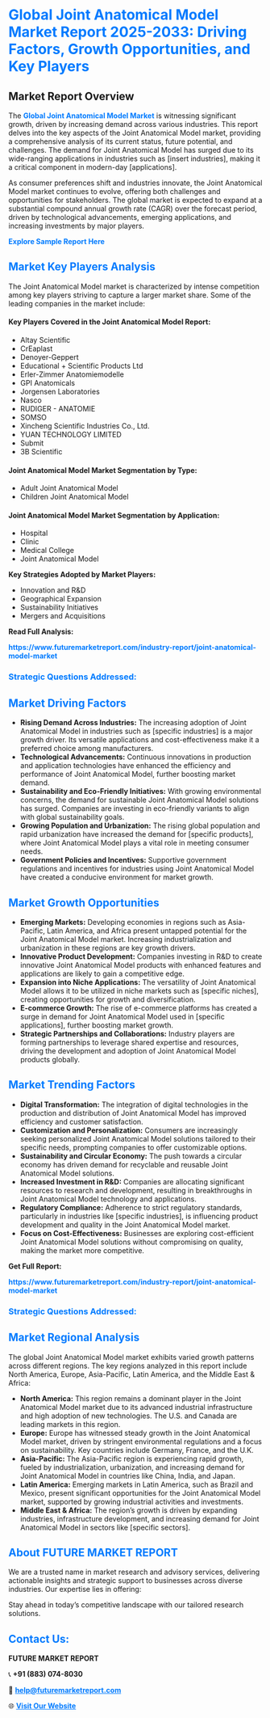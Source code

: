 <h1 style="color: #007BFF;">Global Joint Anatomical Model Market Report 2025-2033: Driving Factors, Growth Opportunities, and Key Players</h1>

<section id="overview">
<h2>Market Report Overview</h2>
<p>The <a href="https://www.futuremarketreport.com/industry-report/joint-anatomical-model-market" style="color: #007BFF; text-decoration: none;"><strong>Global Joint Anatomical Model Market</strong></a> is witnessing significant growth, driven by increasing demand across various industries. This report delves into the key aspects of the Joint Anatomical Model market, providing a comprehensive analysis of its current status, future potential, and challenges. The demand for Joint Anatomical Model has surged due to its wide-ranging applications in industries such as [insert industries], making it a critical component in modern-day [applications].</p>
<p>As consumer preferences shift and industries innovate, the Joint Anatomical Model market continues to evolve, offering both challenges and opportunities for stakeholders. The global market is expected to expand at a substantial compound annual growth rate (CAGR) over the forecast period, driven by technological advancements, emerging applications, and increasing investments by major players.</p>
</section>

<section id="overview">
<p><a href="https://www.futuremarketreport.com/request-sample/reportId=112936" style="color: #007BFF; text-decoration: none;"><strong>Explore Sample Report Here</strong></a></p>
</section>

<section id="key-players">
<h2 style="color: #007BFF;">Market Key Players Analysis</h2>
<p>The Joint Anatomical Model market is characterized by intense competition among key players striving to capture a larger market share. Some of the leading companies in the market include:</p>
<h4>Key Players Covered in the Joint Anatomical Model Report:</h4>
<ul><li>Altay Scientific</li><li>CrEaplast</li><li>Denoyer-Geppert</li><li>Educational + Scientific Products Ltd</li><li>Erler-Zimmer Anatomiemodelle</li><li>GPI Anatomicals</li><li>Jorgensen Laboratories</li><li>Nasco</li><li>RUDIGER - ANATOMIE</li><li>SOMSO</li><li>Xincheng Scientific Industries Co., Ltd.</li><li>YUAN TECHNOLOGY LIMITED</li><li>Submit</li><li>3B Scientific</li></ul>
<h4>Joint Anatomical Model Market Segmentation by Type:</h4>
<ul><li>Adult Joint Anatomical Model</li><li>Children Joint Anatomical Model</li></ul>

<h4>Joint Anatomical Model Market Segmentation by Application:</h4>
<ul><li>Hospital</li><li>Clinic</li><li>Medical College</li><li>Joint Anatomical Model</li></ul>
<p><strong>Key Strategies Adopted by Market Players:</strong></p>
<ul>
<li>Innovation and R&D</li>
<li>Geographical Expansion</li>
<li>Sustainability Initiatives</li>
<li>Mergers and Acquisitions</li>
</ul>
</section>

<section>
<p><strong>Read Full Analysis: </strong></p><a href="https://www.futuremarketreport.com/industry-report/joint-anatomical-model-market" style="color: #007BFF; text-decoration: none;"><strong>https://www.futuremarketreport.com/industry-report/joint-anatomical-model-market</strong></a>
<h3 style="color: #007BFF;">Strategic Questions Addressed:</h3>
</section>

<section id="driving-factors">
<h2 style="color: #007BFF;">Market Driving Factors</h2>
<ul>
<li><strong>Rising Demand Across Industries:</strong> The increasing adoption of Joint Anatomical Model in industries such as [specific industries] is a major growth driver. Its versatile applications and cost-effectiveness make it a preferred choice among manufacturers.</li>
<li><strong>Technological Advancements:</strong> Continuous innovations in production and application technologies have enhanced the efficiency and performance of Joint Anatomical Model, further boosting market demand.</li>
<li><strong>Sustainability and Eco-Friendly Initiatives:</strong> With growing environmental concerns, the demand for sustainable Joint Anatomical Model solutions has surged. Companies are investing in eco-friendly variants to align with global sustainability goals.</li>
<li><strong>Growing Population and Urbanization:</strong> The rising global population and rapid urbanization have increased the demand for [specific products], where Joint Anatomical Model plays a vital role in meeting consumer needs.</li>
<li><strong>Government Policies and Incentives:</strong> Supportive government regulations and incentives for industries using Joint Anatomical Model have created a conducive environment for market growth.</li>
</ul>
</section>

<section id="growth-opportunities">
<h2 style="color: #007BFF;">Market Growth Opportunities</h2>
<ul>
<li><strong>Emerging Markets:</strong> Developing economies in regions such as Asia-Pacific, Latin America, and Africa present untapped potential for the Joint Anatomical Model market. Increasing industrialization and urbanization in these regions are key growth drivers.</li>
<li><strong>Innovative Product Development:</strong> Companies investing in R&D to create innovative Joint Anatomical Model products with enhanced features and applications are likely to gain a competitive edge.</li>
<li><strong>Expansion into Niche Applications:</strong> The versatility of Joint Anatomical Model allows it to be utilized in niche markets such as [specific niches], creating opportunities for growth and diversification.</li>
<li><strong>E-commerce Growth:</strong> The rise of e-commerce platforms has created a surge in demand for Joint Anatomical Model used in [specific applications], further boosting market growth.</li>
<li><strong>Strategic Partnerships and Collaborations:</strong> Industry players are forming partnerships to leverage shared expertise and resources, driving the development and adoption of Joint Anatomical Model products globally.</li>
</ul>
</section>

<section id="trending-factors">
<h2 style="color: #007BFF;">Market Trending Factors</h2>
<ul>
<li><strong>Digital Transformation:</strong> The integration of digital technologies in the production and distribution of Joint Anatomical Model has improved efficiency and customer satisfaction.</li>
<li><strong>Customization and Personalization:</strong> Consumers are increasingly seeking personalized Joint Anatomical Model solutions tailored to their specific needs, prompting companies to offer customizable options.</li>
<li><strong>Sustainability and Circular Economy:</strong> The push towards a circular economy has driven demand for recyclable and reusable Joint Anatomical Model solutions.</li>
<li><strong>Increased Investment in R&D:</strong> Companies are allocating significant resources to research and development, resulting in breakthroughs in Joint Anatomical Model technology and applications.</li>
<li><strong>Regulatory Compliance:</strong> Adherence to strict regulatory standards, particularly in industries like [specific industries], is influencing product development and quality in the Joint Anatomical Model market.</li>
<li><strong>Focus on Cost-Effectiveness:</strong> Businesses are exploring cost-efficient Joint Anatomical Model solutions without compromising on quality, making the market more competitive.</li>
</ul>
</section>

<section>
<p><strong>Get Full Report: </strong></p><a href="https://www.futuremarketreport.com/industry-report/joint-anatomical-model-market" style="color: #007BFF; text-decoration: none;"><strong>https://www.futuremarketreport.com/industry-report/joint-anatomical-model-market</strong></a>
<h3 style="color: #007BFF;">Strategic Questions Addressed:</h3>
</section>


<section id="regional-analysis">
<h2 style="color: #007BFF;">Market Regional Analysis</h2>
<p>The global Joint Anatomical Model market exhibits varied growth patterns across different regions. The key regions analyzed in this report include North America, Europe, Asia-Pacific, Latin America, and the Middle East & Africa:</p>
<ul>
<li><strong>North America:</strong> This region remains a dominant player in the Joint Anatomical Model market due to its advanced industrial infrastructure and high adoption of new technologies. The U.S. and Canada are leading markets in this region.</li>
<li><strong>Europe:</strong> Europe has witnessed steady growth in the Joint Anatomical Model market, driven by stringent environmental regulations and a focus on sustainability. Key countries include Germany, France, and the U.K.</li>
<li><strong>Asia-Pacific:</strong> The Asia-Pacific region is experiencing rapid growth, fueled by industrialization, urbanization, and increasing demand for Joint Anatomical Model in countries like China, India, and Japan.</li>
<li><strong>Latin America:</strong> Emerging markets in Latin America, such as Brazil and Mexico, present significant opportunities for the Joint Anatomical Model market, supported by growing industrial activities and investments.</li>
<li><strong>Middle East & Africa:</strong> The region’s growth is driven by expanding industries, infrastructure development, and increasing demand for Joint Anatomical Model in sectors like [specific sectors].</li>
</ul>
</section>

<footer>
<h2 style="color: #007BFF;">About FUTURE MARKET REPORT</h2>
<p>We are a trusted name in market research and advisory services, delivering actionable insights and strategic support to businesses across diverse industries. Our expertise lies in offering:</p>

<p>Stay ahead in today’s competitive landscape with our tailored research solutions.</p>

<h2 style="color: #007BFF;">Contact Us:</h2>
<p><strong>FUTURE MARKET REPORT</strong></p>
<p>📞 <strong>+91 (883) 074-8030</strong></p>
<p>📧 <strong><a href="mailto:help@futuremarketreport.com" style="color: #007BFF;">help@futuremarketreport.com</a></strong></p>
<p>🌐 <strong><a href="https://www.futuremarketreport.com/" style="color: #007BFF;">Visit Our Website</a></strong></p>
</footer>